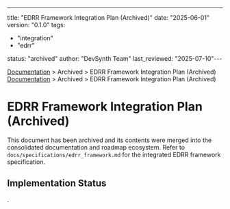 ---
title: "EDRR Framework Integration Plan (Archived)"
date: "2025-06-01"
version: "0.1.0"
tags:
  - "integration"
  - "edrr"

status: "archived"
author: "DevSynth Team"
last_reviewed: "2025-07-10"---

<div class="breadcrumbs">
<a href="../index.md">Documentation</a> &gt; Archived &gt; EDRR Framework Integration Plan (Archived)
</div>

<div class="breadcrumbs">
<a href="../index.md">Documentation</a> &gt; Archived &gt; EDRR Framework Integration Plan (Archived)
</div>

# EDRR Framework Integration Plan (Archived)

This document has been archived and its contents were merged into the consolidated documentation and roadmap ecosystem.
Refer to `docs/specifications/edrr_framework.md` for the integrated EDRR framework specification.
## Implementation Status

.
